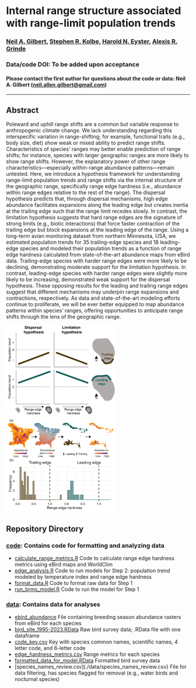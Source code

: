 # Internal range structure associated with range-limit population trends

### [Neil A. Gilbert](https://gilbertecology.com), [Stephen R. Kolbe](https://nrri.umn.edu/faculty-staff/steve-kolbe-ms), [Harold N. Eyster](https://eyster.com/), [Alexis R. Grinde](https://nrri.umn.edu/faculty-staff/alexis-grinde-phd)

### Data/code DOI: To be added upon acceptance

#### Please contact the first author for questions about the code or data: Neil A. Gilbert (neil.allen.gilbert@gmail.com)
__________________________________________________________________________________________________________________________________________

## Abstract
Poleward and uphill range shifts are a common but variable response to anthropogenic climate change. We lack understanding regarding this interspecific variation in range-shifting; for example, functional traits (e.g., body size, diet) show weak or mixed ability to predict range shifts. Characteristics of species’ ranges may better enable prediction of range shifts; for instance, species with larger geographic ranges are more likely to show range shifts. However, the explanatory power of other range characteristics—especially within-range abundance patterns—remain untested. Here, we introduce a hypothesis framework for understanding range-limit population trends and range shifts via the internal structure of the geographic range, specifically range edge hardness (i.e., abundance within range edges relative to the rest of the range). The dispersal hypothesis predicts that, through dispersal mechanisms, high edge abundance facilitates expansions along the leading edge but creates inertia at the trailing edge such that the range limit recedes slowly. In contrast, the limitation hypothesis suggests that hard range edges are the signature of strong limits (e.g., biotic interactions) that force faster contraction of the trailing edge but block expansions at the leading edge of the range. Using a long-term avian monitoring dataset from northern Minnesota, USA, we estimated population trends for 35 trailing-edge species and 18 leading-edge species and modeled their population trends as a function of range edge hardness calculated from state-of-the-art abundance maps from eBird data. Trailing-edge species with harder range edges were more likely to be declining, demonstrating moderate support for the limitation hypothesis. In contrast, leading-edge species with harder range edges were slightly more likely to be increasing, demonstrated weak support for the dispersal hypothesis. These opposing results for the leading and trailing range edges suggest that different mechanisms may underpin range expansions and contractions, respectively. As data and state-of-the-art modeling efforts continue to proliferate, we will be ever better equipped to map abundance patterns within species’ ranges, offering opportunities to anticipate range shifts through the lens of the geographic range. 

 <img src="https://github.com/n-a-gilbert/range_edges/blob/main/figures/figure_01.png" width="300" /> $~~~~~~~~~~~~~~~~~$ <img src="https://github.com/n-a-gilbert/range_edges/blob/main/figures/figure_02.png" width="300" />


## Repository Directory

### [code](./code): Contains code for formatting and analyzing data
* [calculate_range_metrics.R](./code/calculate_range_metrics.R) Code to calculate range edge hardness metrics using eBird maps and WorldClim
* [edge_analysis.R](./code/edge_analysis.R) Code to run models for Step 2: population trend modeled by temperature index and range edge hardness
* [format_data.R](./code/format_data.R) Code to format raw data for Step 1
* [run_brms_model.R](./code/run_brms_model.R) Code to run the model for Step 1

### [data](./data): Contains data for analyses
* [ebird_abundance](./data/ebird_abundance) File containing breeding season abundance rasters from eBird for each species
* [bird_site_1995-2023.RData](./data/bird_site_1995-2023.RData) Raw bird survey data; .RData file with one dataframe
* [code_key.csv](./data/code_key.csv) Key with species common names, scientific names, 4 letter code, and 6-letter code
* [edge_hardness_metrics.csv](./data/edge_hardness_metrics.csv) Range metrics for each species
* [formatted_data_for_model.RData](./data/formatted_data_for_model.RData) Formatted bird survey data
* [species_names_review.csv](./data/species_names_review.csv} File for data filtering, has species flagged for removal (e.g., water birds and nocturnal species)

